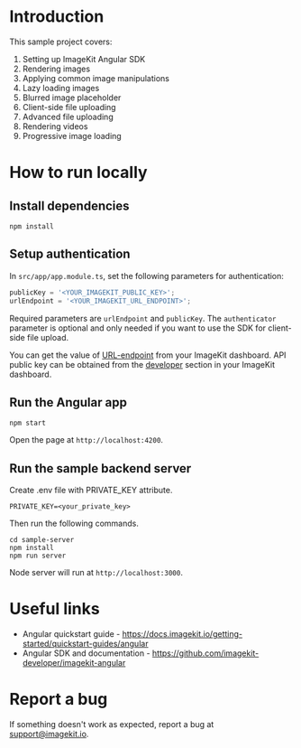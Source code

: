 # Introduction 

This sample project covers:

1. Setting up ImageKit Angular SDK
2. Rendering images
3. Applying common image manipulations
4. Lazy loading images
5. Blurred image placeholder
6. Client-side file uploading
7. Advanced file uploading
8. Rendering videos
9. Progressive image loading

# How to run locally

## Install dependencies

```
npm install
```
## Setup authentication

In `src/app/app.module.ts`, set the following parameters for authentication:

```js
publicKey = '<YOUR_IMAGEKIT_PUBLIC_KEY>';
urlEndpoint = '<YOUR_IMAGEKIT_URL_ENDPOINT>';
```

Required parameters are `urlEndpoint` and `publicKey`. The `authenticator` parameter is optional and only needed if you want to use the SDK for client-side file upload. 

You can get the value of [URL-endpoint](https://imagekit.io/dashboard#url-endpoints) from your ImageKit dashboard.
API public key can be obtained from the [developer](https://imagekit.io/dashboard#developers) section in your ImageKit dashboard.

## Run the Angular app

```
npm start
```

Open the page at `http://localhost:4200`.

## Run the sample backend server

Create .env file with PRIVATE_KEY attribute.

```
PRIVATE_KEY=<your_private_key>
```

Then run the following commands.

```
cd sample-server
npm install
npm run server
```

Node server will run at `http://localhost:3000`.

# Useful links
* Angular quickstart guide - https://docs.imagekit.io/getting-started/quickstart-guides/angular
* Angular SDK and documentation - https://github.com/imagekit-developer/imagekit-angular

# Report a bug
If something doesn't work as expected, report a bug at support@imagekit.io.
